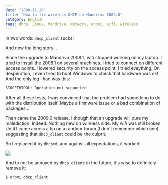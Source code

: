 ```yaml
---
date: "2008-11-28"
title: "How-to fix wireless DHCP on Mandriva 2009.0"
category: English
tags: dhcp, Linux, Mandriva, Network, urpmi, wifi, wireless
---
```


In two words: `dhcp_client` sucks!

And now the long story...

Since the upgrade to Mandriva 2008.1, wifi stopped working on my laptop. I tried to install the 2008.1 on several machines. I tried to connect on different access points. I lowered security on the access point. I tried eveything. On desperation, I even tried to boot Windows to check that hardware was ok! And the only log I had was this:

```text
SIOCETHTOOL: Operation not supported
```

After all these tests, I was convinced that the problem had something to do with the distribution itself. Maybe a firmware issue or a bad combination of packages...

Then came the 2009.0 release. I though that an upgrade will cure my malediction. Indeed. Nothing new on wireless side. My wifi was still broken. Until I came across a tip on a random forum (I don't remember which one) suggesting that `dhcp_client` could be the culprit.

So I replaced it by `dhcpcd`, and against all expectations, it worked!

![]({attach}mandriva-net-applet-wireless-dhcp.png)

And to not be annoyed by `dhcp_client` in the future, it's wise to definitely remove it:

```shell-session
$ urpmi dhcp_client
```

